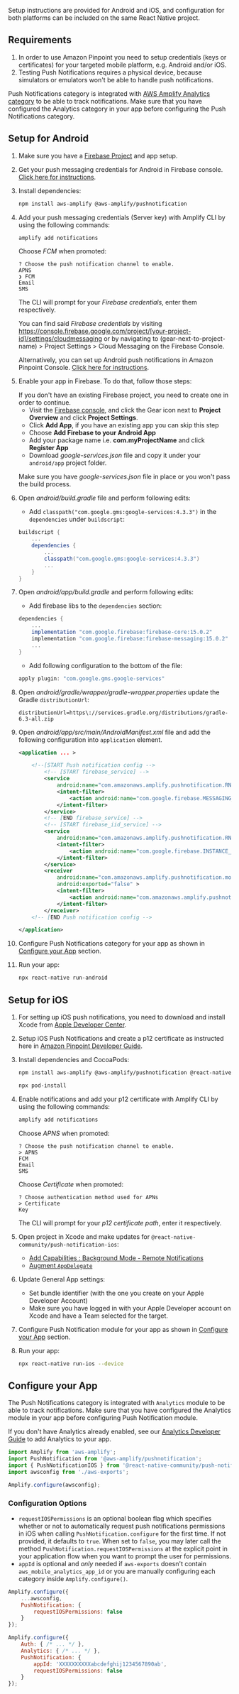 Setup instructions are provided for Android and iOS, and configuration for both platforms can be included on the same React Native project. 

## Requirements
1. In order to use Amazon Pinpoint you need to setup credentials (keys or certificates) for your targeted mobile platform, e.g. Android and/or iOS.
2. Testing Push Notifications requires a physical device, because simulators or emulators won't be able to handle push notifications.

<amplify-callout>

Push Notifications category is integrated with [AWS Amplify Analytics category](~/lib/analytics/getting-started.md) to be able to track notifications. Make sure that you have configured the Analytics category in your app before configuring the Push Notifications category.

</amplify-callout>

## Setup for Android

1. Make sure you have a [Firebase Project](https://console.firebase.google.com) and app setup. 

2. Get your push messaging credentials for Android in Firebase console. [Click here for instructions](~/sdk/push-notifications/setup-push-service.md/q/platform/android).

3. Install dependencies:

    ```bash
    npm install aws-amplify @aws-amplify/pushnotification
    ```

4. Add your push messaging credentials (Server key) with Amplify CLI by using the following commands:

    ```bash
    amplify add notifications
    ```

    Choose *FCM* when promoted: 

    ```console
    ? Choose the push notification channel to enable.
    APNS
    ❯ FCM
    Email
    SMS
    ```

    The CLI will prompt for your *Firebase credentials*, enter them respectively.
    
    
    You can find said *Firebase credentials* by visiting https://console.firebase.google.com/project/[your-project-id]/settings/cloudmessaging or by navigating to (gear-next-to-project-name) > Project Settings > Cloud Messaging on the Firebase Console.

    Alternatively, you can set up Android push notifications in Amazon Pinpoint Console. [Click here for instructions](https://docs.aws.amazon.com/pinpoint/latest/developerguide/mobile-push-android.html).

5. Enable your app in Firebase. To do that, follow those steps:

    <amplify-callout>
        If you don't have an existing Firebase project, you need to create one in order to continue.
    </amplify-callout>

    * Visit the [Firebase console](https://console.firebase.google.com), and click the Gear icon next to **Project Overview** and click **Project Settings**. 
    * Click **Add App**, if you have an existing app you can skip this step
    * Choose **Add Firebase to your Android App**
    * Add your package name i.e. **com.myProjectName** and click **Register App**
    * Download  *google-services.json* file and copy it under your `android/app` project folder.
    
    <amplify-callout warning>

    Make sure you have *google-services.json* file in place or you won't pass the build process.
    
    </amplify-callout>

6. Open *android/build.gradle* file and perform following edits:

    - Add `classpath("com.google.gms:google-services:4.3.3")` in the `dependencies` under `buildscript`:
        
    ```gradle
    buildscript {
        ...
        dependencies {
            ...
            classpath("com.google.gms:google-services:4.3.3")
            ...
        }
    }
    ```

7. Open *android/app/build.gradle* and perform following edits:

    - Add firebase libs to the `dependencies` section:

    ```gradle
    dependencies {
        ...
        implementation "com.google.firebase:firebase-core:15.0.2"
        implementation "com.google.firebase:firebase-messaging:15.0.2"
        ...
    }
    ```
    - Add following configuration to the bottom of the file:

    ```gradle
    apply plugin: "com.google.gms.google-services"
    ``` 

8. Open *android/gradle/wrapper/gradle-wrapper.properties* update the Gradle `distributionUrl`:

    ```properties
    distributionUrl=https\://services.gradle.org/distributions/gradle-6.3-all.zip
    ```

9. Open *android/app/src/main/AndroidManifest.xml* file and add the following configuration into `application` element.

    ```xml
    <application ... >

        <!--[START Push notification config -->
            <!-- [START firebase_service] -->
            <service
                android:name="com.amazonaws.amplify.pushnotification.RNPushNotificationMessagingService">
                <intent-filter>
                    <action android:name="com.google.firebase.MESSAGING_EVENT"/>
                </intent-filter>
            </service>
            <!-- [END firebase_service] -->
            <!-- [START firebase_iid_service] -->
            <service
                android:name="com.amazonaws.amplify.pushnotification.RNPushNotificationDeviceIDService">
                <intent-filter>
                    <action android:name="com.google.firebase.INSTANCE_ID_EVENT"/>
                </intent-filter>
            </service>
            <receiver
                android:name="com.amazonaws.amplify.pushnotification.modules.RNPushNotificationBroadcastReceiver"
                android:exported="false" >
                <intent-filter>
                    <action android:name="com.amazonaws.amplify.pushnotification.NOTIFICATION_OPENED"/>
                </intent-filter>
            </receiver>
        <!-- [END Push notification config -->

    </application>
    ```

10. Configure Push Notifications category for your app as shown in [Configure your App](#configure-your-app) section.

11. Run your app:

    ```bash
    npx react-native run-android
    ```

## Setup for iOS

1. For setting up iOS push notifications, you need to download and install Xcode from [Apple Developer Center](https://developer.apple.com/xcode/).

2. Setup iOS Push Notifications and create a p12 certificate as instructed here in [Amazon Pinpoint Developer Guide](https://docs.aws.amazon.com/pinpoint/latest/developerguide/apns-setup.html).

3. Install dependencies and CocoaPods:

    ```bash
    npm install aws-amplify @aws-amplify/pushnotification @react-native-community/push-notification-ios
    ```
    ```bash
    npx pod-install
    ```

4. Enable notifications and add your p12 certificate with Amplify CLI by using the following commands:

    ```bash
    amplify add notifications
    ```

    Choose *APNS* when promoted:

    ```console
    ? Choose the push notification channel to enable.
    > APNS
    FCM
    Email
    SMS
    ```

    Choose *Certificate* when promoted:

    ```console
    ? Choose authentication method used for APNs
    > Certificate
    Key
    ```

    The CLI will prompt for your *p12 certificate path*, enter it respectively.

5. Open project in Xcode and make updates for `@react-native-community/push-notification-ios`:
    - [Add Capabilities : Background Mode - Remote Notifications](https://github.com/react-native-community/push-notification-ios#add-capabilities--background-mode---remote-notifications)
    - [Augment `AppDelegate`](https://github.com/react-native-community/push-notification-ios#augment-appdelegate)

6. Update General App settings:

    - Set bundle identifier (with the one you create on your Apple Developer Account)
    - Make sure you have logged in with your Apple Developer account on Xcode and have a Team selected for the target.

7.  Configure Push Notification module for your app as shown in [Configure your App](#configure-your-app) section.

8. Run your app:

    ```bash
    npx react-native run-ios --device
    ```

## Configure your App

The Push Notifications category is integrated with `Analytics` module to be able to track notifications. Make sure that you have configured the Analytics module in your app before configuring Push Notification module.  

<amplify-callout>

If you don't have Analytics already enabled, see our [Analytics Developer Guide](~/lib/analytics/getting-started.md) to add Analytics to your app.

</amplify-callout>

```javascript
import Amplify from 'aws-amplify';
import PushNotification from '@aws-amplify/pushnotification';
import { PushNotificationIOS } from '@react-native-community/push-notification-ios';
import awsconfig from './aws-exports';

Amplify.configure(awsconfig);
```

### Configuration Options

- `requestIOSPermissions` is an optional boolean flag which specifies whether or not to automatically request push notifications permissions in iOS when calling `PushNotification.configure` for the first time. If not provided, it defaults to `true`. When set to `false`, you may later call the method `PushNotification.requestIOSPermissions` at the explicit point in your application flow when you want to prompt the user for permissions.
- `appId` is optional and *only* needed if `aws-exports` doesn't contain `aws_mobile_analytics_app_id` or you are manually configuring each category inside `Amplify.configure()`.

```javascript
Amplify.configure({
    ...awsconfig,
    PushNotification: {
        requestIOSPermissions: false
    }
});
```
```javascript
Amplify.configure({
    Auth: { /* ... */ },
    Analytics: { /* ... */ },
    PushNotification: {
        appId: 'XXXXXXXXXXabcdefghij1234567890ab',
        requestIOSPermissions: false
    }
});
```
